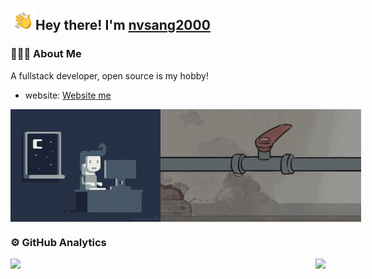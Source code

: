<p></p>
<img alt="👋" src="./assets/hand-wave.gif" width='40' align="left"/><h2>Hey there! I'm <a href="https://github.com/nvsang2000" target="_blank">nvsang2000</a></h2>

### 👨🏻‍💻 About Me

A fullstack developer, open source is my hobby! 
- website: <a href="https://portfolio-yue.vercel.app/">Website me</a>

<div style="display: flex;justify-content: space-between;">
  <img src="./assets/coding.gif" alt="Night Coding" height="180px" />
  <img src="./assets/fix_bug.gif" alt="Daily bug fix" height="180px" />
</div>

### ⚙️ GitHub Analytics

<p style="display: flex;justify-content: space-between;">
  <a href="https://github.com/nvsang2000/nvsang2000"> 
    <img height="160px" src="https://github-readme-stats.vercel.app/api?username=nvsang2000&show_icons=true&theme=dracula" />
  </a>
  <a href="https://github.com/nvsang2000/nvsang2000"> 
    <img height="160px" src="https://github-readme-stats.vercel.app/api/top-langs/?username=nvsang2000&show_icons=true&layout=compact&theme=dracula"/>
  </a>
</p>
